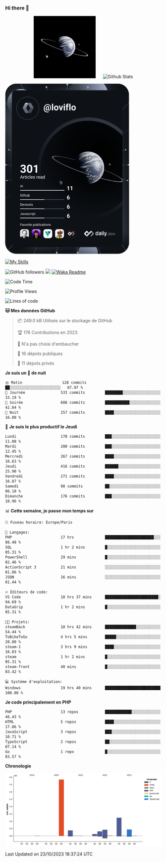 ### Hi there 👋

<p align="center">
  <img src="https://github.com/Loviflo/Loviflo/blob/main/img/portrait.jpg" alt="Loviflo" height="200" style="margin-right: 20px"/>
  <img src="https://github-readme-stats.vercel.app/api?username=Loviflo&show_icons=true&theme=graywhite" alt="Github Stats" />
</p>

<a href="https://app.daily.dev/loviflo"><img src="https://github.com/loviflo/loviflo/blob/main/devcard.svg" width="400" alt="Loviflo's Dev Card"/></a>


[![My Skills](https://skillicons.dev/icons?i=php,laravel,symfony,mysql,js,ts,html,css,sass,angular,docker,webpack,vscode,figma,git,github,gitlab)](https://skillicons.dev)


![GitHub followers](https://img.shields.io/github/followers/Loviflo?label=Follow&style=social)
![](https://visitor-badge.glitch.me/badge?page_id=Loviflo.Loviflo)
[![Waka Readme](https://github.com/Loviflo/Loviflo/actions/workflows/update-stats.yml/badge.svg)](https://github.com/Loviflo/Loviflo/actions/workflows/update-stats.yml)

<!--START_SECTION:waka-->
![Code Time](http://img.shields.io/badge/Code%20Time-1%2C561%20hrs%2035%20mins-blue)

![Profile Views](http://img.shields.io/badge/Vues%20du%20profil-0-blue)

![Lines of code](https://img.shields.io/badge/Depuis%20Hello%20World%2C%20j%27ai%20%C3%A9crit-6.7%20million%20Lignes%20de%20code-blue)

**🐱 Mes données GitHub** 

> 📦 249.0 kB Utilisés sur le stockage de GitHub 
 > 
> 🏆 176 Contributions en 2023
 > 
> 🚫 N'a pas choisi d'embaucher
 > 
> 📜 16 dépots publiques 
 > 
> 🔑 11 dépots privés 
 > 
**Je suis un 🦉 de nuit** 

```text
🌞 Matin                  128 commits         ██░░░░░░░░░░░░░░░░░░░░░░░   07.97 % 
🌆 Journée                533 commits         ████████░░░░░░░░░░░░░░░░░   33.19 % 
🌃 Soirée                 688 commits         ███████████░░░░░░░░░░░░░░   42.84 % 
🌙 Nuit                   257 commits         ████░░░░░░░░░░░░░░░░░░░░░   16.00 % 
```
📅 **Je suis le plus productif le Jeudi** 

```text
Lundi                    178 commits         ███░░░░░░░░░░░░░░░░░░░░░░   11.08 % 
Mardi                    200 commits         ███░░░░░░░░░░░░░░░░░░░░░░   12.45 % 
Mercredi                 267 commits         ████░░░░░░░░░░░░░░░░░░░░░   16.63 % 
Jeudi                    416 commits         ██████░░░░░░░░░░░░░░░░░░░   25.90 % 
Vendredi                 271 commits         ████░░░░░░░░░░░░░░░░░░░░░   16.87 % 
Samedi                   98 commits          ██░░░░░░░░░░░░░░░░░░░░░░░   06.10 % 
Dimanche                 176 commits         ███░░░░░░░░░░░░░░░░░░░░░░   10.96 % 
```


📊 **Cette semaine, je passe mon temps sur** 

```text
🕑︎ Fuseau horaire: Europe/Paris

💬 Langages: 
PHP                      17 hrs              ██████████████████████░░░   86.48 % 
SQL                      1 hr 2 mins         █░░░░░░░░░░░░░░░░░░░░░░░░   05.31 % 
PowerShell               29 mins             █░░░░░░░░░░░░░░░░░░░░░░░░   02.46 % 
ActionScript 3           21 mins             ░░░░░░░░░░░░░░░░░░░░░░░░░   01.86 % 
JSON                     16 mins             ░░░░░░░░░░░░░░░░░░░░░░░░░   01.44 % 

🔥 Éditeurs de code: 
VS Code                  18 hrs 37 mins      ████████████████████████░   94.69 % 
DataGrip                 1 hr 2 mins         █░░░░░░░░░░░░░░░░░░░░░░░░   05.31 % 

🐱‍💻 Projets: 
steamBack                10 hrs 42 mins      ██████████████░░░░░░░░░░░   54.44 % 
ToBikeToGo               4 hrs 5 mins        █████░░░░░░░░░░░░░░░░░░░░   20.80 % 
steam-1                  3 hrs 9 mins        ████░░░░░░░░░░░░░░░░░░░░░   16.03 % 
steam                    1 hr 2 mins         █░░░░░░░░░░░░░░░░░░░░░░░░   05.31 % 
steam-front              40 mins             █░░░░░░░░░░░░░░░░░░░░░░░░   03.42 % 

💻 Système d'exploitation: 
Windows                  19 hrs 40 mins      █████████████████████████   100.00 % 
```

**Je code principalement en PHP** 

```text
PHP                      13 repos            ████████████░░░░░░░░░░░░░   46.43 % 
HTML                     5 repos             ████░░░░░░░░░░░░░░░░░░░░░   17.86 % 
JavaScript               3 repos             ███░░░░░░░░░░░░░░░░░░░░░░   10.71 % 
TypeScript               2 repos             ██░░░░░░░░░░░░░░░░░░░░░░░   07.14 % 
Go                       1 repo              █░░░░░░░░░░░░░░░░░░░░░░░░   03.57 % 
```



**Chronologie**

![Lines of Code chart](https://raw.githubusercontent.com/Loviflo/Loviflo/main/assets/bar_graph.png)


 Last Updated on 23/10/2023 18:37:24 UTC
<!--END_SECTION:waka-->

